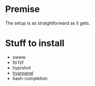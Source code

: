 # Premise
The setup is as straightforward as it gets.

# Stuff to install

- swww
- fd fzf
- hyprshot
- [hyprpanel](https://hyprpanel.com/getting_started/installation.html)
- bash-completion
